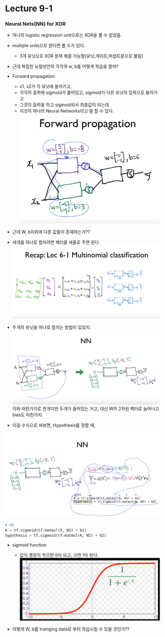 # Lecture 9-1
### Neural Nets(NN) for XOR

* 하나의 logistic regression unit으로는 XOR을 풀 수 없었음.

* multiple units으로 한다면 풀 수가 있다.
  - 3개 유닛으로 XOR 문제 해결 가능함(유닛;게이트;퍼셉트론으로 불림)


* 근데 복잡한 뉴럴넷안의 각각의 w, b를 어떻게 학습을 할까?

* Forward propagation
  - x1, x2가 각 유닛에 들어가고,
  - 각각의 출력에 sigmoid가 붙어있고, sigmoid가 다른 유닛의 입력으로 들어가고
  - 그것이 출력을 하고 sigmoid되서 최종값이 되는데
  - 이것이 하나의 Neural Networks라고 말 할 수 있다.
![forward propagtaion](imgs/lec-9-1/forward_propagation.png)

* 근데 W, b이외에 다른 값들이 존재하는가??



* 세개를 하나로 합치려면 벡터를 세줄로 주면 된다
![multinomial classification](imgs/lec-9-1/multinomial_classification.png)

* 두개의 유닛을 하나로 합치는 방법이 있었지.
![multi unit to one](imgs/lec-9-1/nn_multinomial.png)
이와 마찬가지로 한개지만 두개가 들어있는 거고, 대신 W이 2차원 벡터로 늘어나고 bias도 마찬가지.

* 이걸 수식으로 써보면, Hypothesis를 정할 때,

![nn equation](imgs/lec-9-1/nn_equation.png)

```python
# NN
K = tf.sigmoid(tf.matmul(X, W1) + b1)
hypothesis = tf.sigmoid(tf.matmul(K, W2) + b2)
```


* sigmoid function
  - 값이 괭장히 작으면 0이 되고, 크면 1이 된다.
![sigmoid function](imgs/lec-9-1/sigmoid.png)


* 어떻게 W, b를 trainging data로 부터 학습시킬 수 있을 것인가??
